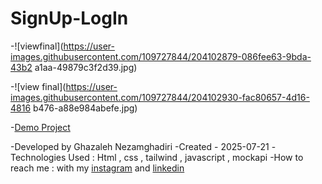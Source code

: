 # SignUp-LogIn 

-![viewfinal](https://user-images.githubusercontent.com/109727844/204102879-086fee63-9bda-43b2
a1aa-49879c3f2d39.jpg) 

-![view final](https://user-images.githubusercontent.com/109727844/204102930-fac80657-4d16-4816
b476-a88e984abefe.jpg) 

-[Demo Project](https://ghazalehnezamghadiri.github.io/SignUp-LogIn/) 

-Developed by Ghazaleh Nezamghadiri
-Created - 2025-07-21
-Technologies Used : Html , css , tailwind , javascript , mockapi
-How to reach me : with my [instagram](https://www.instagram.com/ghazale.ghadiri/?hl=en) and  [linkedin](https://www.linkedin.com/in/ghazaleh-nezamghadiri-06b626302/)
